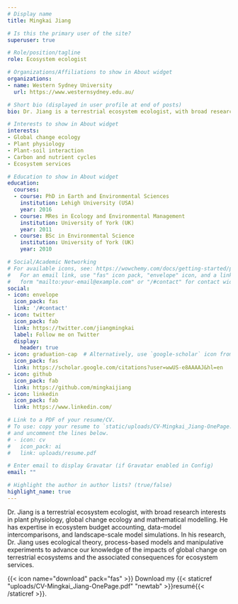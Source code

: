 ```yaml
---
# Display name
title: Mingkai Jiang

# Is this the primary user of the site?
superuser: true

# Role/position/tagline
role: Ecosystem ecologist

# Organizations/Affiliations to show in About widget
organizations:
- name: Western Sydney University
  url: https://www.westernsydney.edu.au/

# Short bio (displayed in user profile at end of posts)
bio: Dr. Jiang is a terrestrial ecosystem ecologist, with broad research interests in plant physiology, global change ecology and mathematical modelling.

# Interests to show in About widget
interests:
- Global change ecology
- Plant physiology
- Plant-soil interaction
- Carbon and nutrient cycles
- Ecosystem services

# Education to show in About widget
education:
  courses:
  - course: PhD in Earth and Environmental Sciences
    institution: Lehigh University (USA)
    year: 2016
  - course: MRes in Ecology and Environmental Management
    institution: University of York (UK)
    year: 2011
  - course: BSc in Environmental Science
    institution: University of York (UK)
    year: 2010

# Social/Academic Networking
# For available icons, see: https://wowchemy.com/docs/getting-started/page-builder/#icons
#   For an email link, use "fas" icon pack, "envelope" icon, and a link in the
#   form "mailto:your-email@example.com" or "/#contact" for contact widget.
social:
- icon: envelope
  icon_pack: fas
  link: '/#contact'
- icon: twitter
  icon_pack: fab
  link: https://twitter.com/jiangmingkai
  label: Follow me on Twitter
  display:
    header: true
- icon: graduation-cap  # Alternatively, use `google-scholar` icon from `ai` icon pack
  icon_pack: fas
  link: https://scholar.google.com/citations?user=wwUS-e8AAAAJ&hl=en
- icon: github
  icon_pack: fab
  link: https://github.com/mingkaijiang
- icon: linkedin
  icon_pack: fab
  link: https://www.linkedin.com/

# Link to a PDF of your resume/CV.
# To use: copy your resume to `static/uploads/CV-Mingkai_Jiang-OnePage.pdf`, enable `ai` icons in `params.toml`, 
# and uncomment the lines below.
# - icon: cv
#   icon_pack: ai
#   link: uploads/resume.pdf

# Enter email to display Gravatar (if Gravatar enabled in Config)
email: ""

# Highlight the author in author lists? (true/false)
highlight_name: true
---
```


Dr. Jiang is a terrestrial ecosystem ecologist, with broad research interests in plant physiology, global change ecology and mathematical modelling. He has expertise in ecosystem budget accounting, data-model intercomparisons, and landscape-scale model simulations. In his research, Dr. Jiang uses ecological theory, process-based models and manipulative experiments to advance our knowledge of the impacts of global change on terrestrial ecosystems and the associated consequences for ecosystem services.

{{< icon name="download" pack="fas" >}} Download my {{< staticref "uploads/CV-Mingkai_Jiang-OnePage.pdf" "newtab" >}}resumé{{< /staticref >}}.
